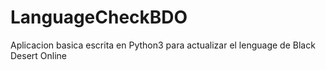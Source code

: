 # LanguageCheckBDO

Aplicacion basica escrita en Python3 para actualizar el lenguage de Black Desert Online